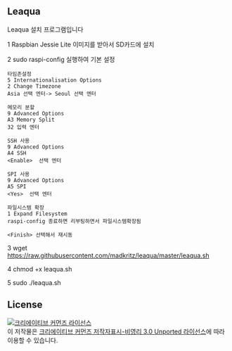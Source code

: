 Leaqua 
--------------------------------------------
Leaqua 설치 프로그램입니다


1 Raspbian Jessie Lite 이미지를 받아서 SD카드에 설치

2 sudo raspi-config 실행하여 기본 설정

    타임존설정
    5 Internationalisation Options 
    2 Change Timezone 
    Asia 선택 엔터-> Seoul 선택 엔터

    메모리 분할
    9 Advanced Options 
    A3 Memory Split 
    32 입력 엔터

    SSH 사용
    9 Advanced Options 
    A4 SSH 
    <Enable>  선택 엔터

    SPI 사용
    9 Advanced Options 
    A5 SPI 
    <Yes>  선택 엔터

    파일시스템 확장
    1 Expand Filesystem  
    raspi-config 종료하면 리부팅하면서 파일시스템확장됨
    
    <Finish> 선택해서 재시동

3 wget https://raw.githubusercontent.com/madkritz/leaqua/master/leaqua.sh

4 chmod +x leaqua.sh

5 sudo ./leaqua.sh


License
--------------------------------------------
<a rel="license" href="http://creativecommons.org/licenses/by-nc/3.0/"><img alt="크리에이티브 커먼즈 라이선스" style="border-width:0" src="https://i.creativecommons.org/l/by-nc/3.0/88x31.png" /></a><br />이 저작물은 <a rel="license" href="http://creativecommons.org/licenses/by-nc/3.0/">크리에이티브 커먼즈 저작자표시-비영리 3.0 Unported 라이선스</a>에 따라 이용할 수 있습니다.



